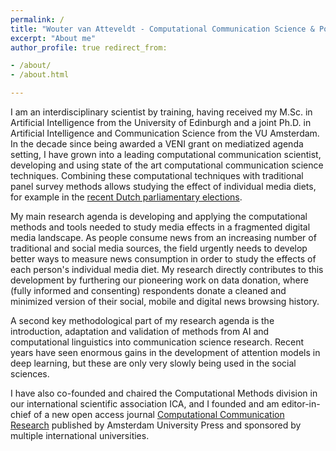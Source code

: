 ```yaml
---
permalink: / 
title: "Wouter van Atteveldt - Computational Communication Science & Political Communication"
excerpt: "About me"
author_profile: true redirect_from:

- /about/
- /about.html

---
```


I am an interdisciplinary scientist by training, having received my M.Sc. in Artificial Intelligence from the University
of Edinburgh and a joint Ph.D. in Artificial Intelligence and Communication Science from the VU Amsterdam. In the decade
since being awarded a VENI grant on mediatized agenda setting, I have grown into a leading computational communication
scientist, developing and using state of the art computational communication science techniques.
Combining these computational techniques with traditional panel survey methods allows studying the effect of individual
media diets, for example in the [recent Dutch parliamentary elections](https://tk2021.vupolcom.nl).

My main research agenda is developing and applying the computational methods and tools needed to study media effects in
a fragmented digital media landscape. As people consume news from an increasing number of traditional and social media
sources, the field urgently needs to develop better ways to measure news consumption in order to study the effects of
each person's individual media diet. My research directly contributes to this development by furthering our pioneering
work on data donation, where (fully informed and consenting) respondents donate a cleaned and minimized version of their
social, mobile and digital news browsing history.

A second key methodological part of my research agenda is the introduction, adaptation and validation of methods from AI
and computational linguistics into communication science research. Recent years have seen enormous gains in the
development of attention models in deep learning, but these are only very slowly being used in the social sciences.

I have also co-founded and chaired the Computational Methods division in our international scientific association ICA, and I founded and
am editor-in-chief of a new open access journal [Computational Communication Research](https://computationalcommunication.org)
published by Amsterdam University
Press and sponsored by multiple international universities. 
